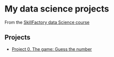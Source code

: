 # My data science projects
From the [SkillFactory data Science course](http://skillfactory.ru/data-scientist)

## Projects

* [Project 0. The game: Guess the number](https://github.com/Ruslan-Lis/Skill_Factory/tree/main/module_0)
